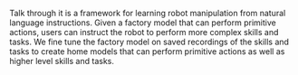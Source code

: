 Talk through it is a framework for learning robot manipulation from natural language instructions.
Given a factory model that can perform primitive actions, users can instruct the robot to perform 
more complex skills and tasks. We fine tune the factory model on saved recordings of the skills and tasks 
to create home models that can perform primitive actions as well as higher level skills and tasks.
